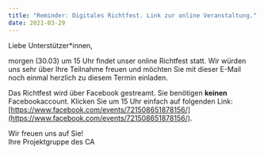 ```yaml
---
title: "Reminder: Digitales Richtfest. Link zur online Veranstaltung."
date: 2021-03-29
---
```


Liebe Unterstützer*innen,

morgen (30.03) um 15 Uhr findet unser online Richtfest statt. Wir würden uns sehr
über Ihre Teilnahme freuen und möchten Sie mit dieser E-Mail noch einmal herzlich
zu diesem Termin einladen. 

Das Richtfest wird über Facebook gestreamt. Sie benötigen **keinen**
Facebookaccount. Klicken Sie um 15 Uhr einfach auf folgenden Link:
[https://www.facebook.com/events/721508651878156/](https://www.facebook.com/events/721508651878156/).

Wir freuen uns auf Sie!  
Ihre Projektgruppe des CA  


